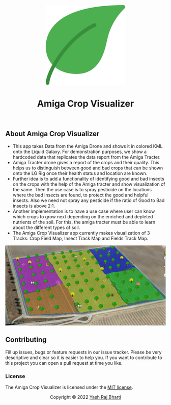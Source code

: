 <p align="center">
  <img alt="Amiga" src="https://raw.githubusercontent.com/yashrajbharti/kml-images/main/leaf.png" height="250px">
</p>  
  
<h1 align="center">Amiga Crop Visualizer</h1>

<p align="center">
  <img alt="" src="https://github.com/yashrajbharti/Amiga-Crop-Visualizer/actions/workflows/main.yml/badge.svg">
  <img alt="" src="https://img.shields.io/github/license/yashrajbharti/Amiga-Crop-Visualizer">
  <img alt="" src="https://img.shields.io/github/languages/top/yashrajbharti/Amiga-Crop-Visualizer?color=pink">
  <img alt="" src="https://img.shields.io/github/issues/yashrajbharti/Amiga-Crop-Visualizer?color=blue">
  <img alt="" src="https://img.shields.io/github/forks/yashrajbharti/Amiga-Crop-Visualizer?style=social">
  <img alt="" src="https://img.shields.io/github/repo-size/yashrajbharti/Amiga-Crop-Visualizer?color=cyan&label=Repo%20Size">
</p>
  
## About Amiga Crop Visualizer

* This app takes Data from the Amiga Drone and shows it in colored KML onto the Liquid Galaxy. For demonstration purposes, we show a hardcoded data that replicates the data report from the Amiga Tracter.
* Amiga Tracter drone gives a report of the crops and their quality. This helps us to distinguish between good and bad crops that can be shown onto the LG Rig once their health status and location are known.
* Further idea is to add a functionality of identifying good and bad insects on the crops with the help of the Amiga tracter and show visualization of the same. Then the use case is to spray pesticide on the locations where the bad insects are found, to protect the good and helpful insects. Also we need not spray any pesticide if the ratio of Good to Bad insects is above 2:1.
* Another implementation is to have a use case where user can know which crops to grow next depending on the enriched and depleted nutrients of the soil. For this, the amiga tracter must be able to learn about the different types of soil.
* The Amiga Crop Visualizer app currently makes visualization of 3 Tracks: Crop Field Map, Insect Track Map and Fields Track Map.
  
![](https://raw.githubusercontent.com/yashrajbharti/kml-images/main/Crops-map.png)  
  
## Contributing 

Fill up issues, bugs or feature requests in our issue tracker. Please be very descriptive and clear so it is easier to help you. If you want to contribute to this project you can open a pull request at time you like. 
    
### License

The Amiga Crop Visualizer is licensed under the [MIT license](https://opensource.org/licenses/MIT).
  
<p align="center">
  Copyright © 2022 <a href="https://yashrajbharti.github.io/portfolio/" target="_blank">Yash Raj Bharti</a>
</p>
